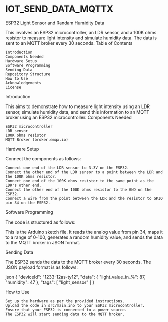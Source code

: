 # IOT_SEND_DATA_MQTTX
ESP32 Light Sensor and Randam Humidity Data 

This involves an ESP32 microcontroller, an LDR sensor, and a 100K ohms resistor to measure light intensity and simulate humidity data. The data is sent to an MQTT broker every 30 seconds.
Table of Contents

    Introduction
    Components Needed
    Hardware Setup
    Software Programming
    Sending Data
    Repository Structure
    How to Use
    Acknowledgements
    License

Introduction

This aims to demonstrate how to measure light intensity using an LDR sensor, simulate humidity data, and send this information to an MQTT broker using an ESP32 microcontroller.
Components Needed

    ESP32 microcontroller
    LDR sensor
    100K ohms resistor
    MQTT Broker (broker.emqx.io)

Hardware Setup

Connect the components as follows:

    Connect one end of the LDR sensor to 3.3V on the ESP32.
    Connect the other end of the LDR sensor to a point between the LDR and the 100K ohms resistor.
    Connect one end of the 100K ohms resistor to the same point as the LDR's other end.
    Connect the other end of the 100K ohms resistor to the GND on the ESP32.
    Connect a wire from the point between the LDR and the resistor to GPIO pin 34 on the ESP32.

Software Programming

The code is structured as follows:

  This is the Arduino sketch file. It reads the analog value from pin 34, maps it to a range of 0-100, generates a random humidity value, and sends the data to the MQTT broker in JSON format.

Sending Data

The ESP32 sends the data to the MQTT broker every 30 seconds. The JSON payload format is as follows:

json
{
  "deviceId": "1233-12as-ty12",
  "data": {
    "light_value_in_%": 87,
    "humidity": 47
  },
  "tags": [
    "light_sensor"
  ]
}


How to Use

    Set up the hardware as per the provided instructions.
    Upload the code in src/main.ino to your ESP32 microcontroller.
    Ensure that your ESP32 is connected to a power source.
    The ESP32 will start sending data to the MQTT broker.

